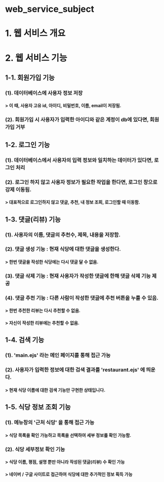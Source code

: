 # web_service_subject

# 1. 웹 서비스 개요

# 2. 웹 서비스 기능

## 1-1. 회원가입 기능

### (1). 데이터베이스에 사용자 정보 저장

#### > 이 때, 사용자 고유 id, 아이디, 비밀번호, 이름, email이 저장됨.

### (2). 회원가입 시 사용자가 입력한 아이디와 같은 계정이 db에 있다면, 회원가입 거부

## 1-2. 로그인 기능

### (1). 데이터베이스에서 사용자의 입력 정보와 일치하는 데이터가 있다면, 로그인 처리

### (2). 로그인 하지 않고 사용자 정보가 필요한 작업을 한다면, 로그인 창으로 강제 이동됨.

#### > 대표적으로 로그인하지 않고 댓글, 추천, 내 정보 조회, 로그인할 때 이동함.

## 1-3. 댓글(리뷰) 기능

### (1). 사용자의 이름, 댓글의 추천수, 제목, 내용을 저장함.

### (2). 댓글 생성 기능 : 현재 식당에 대한 댓글을 생성한다.

#### > 한번 댓글을 작성한 식당에는 다시 댓글 달 수 없음.

### (3). 댓글 삭제 기능 : 현재 사용자가 작성한 댓글에 한해 댓글 삭제 기능 제공

### (4). 댓글 추천 기능 : 다른 사람이 작성한 댓글에 추천 버튼을 누를 수 있음.

#### > 한번 추천한 리뷰는 다시 추천할 수 없음.

#### > 자신이 작성한 리뷰에는 추천할 수 없음.

## 1-4. 검색 기능

### (1). 'main.ejs' 라는 메인 페이지를 통해 접근 가능

### (2). 사용자가 입력한 정보에 대한 검색 결과를 'restaurant.ejs' 에 띄운다.

#### > 현재 식당 이름에 대한 검색 기능만 구현한 상태입니다.

## 1-5. 식당 정보 조회 기능

### (1). 메뉴창의 '근처 식당' 을 통해 접근 가능

#### > 식당 목록을 확인 가능하고 목록을 선택하여 세부 정보를 확인 가능함.

### (2). 식당 세부정보 확인 기능

#### > 식당 이름, 평점, 설명 뿐만 아니라 작성된 댓글(리뷰) 수 확인 가능

#### > 네이버 / 구글 사이트로 접근하여 식당에 대한 추가적인 정보 획득 가능
